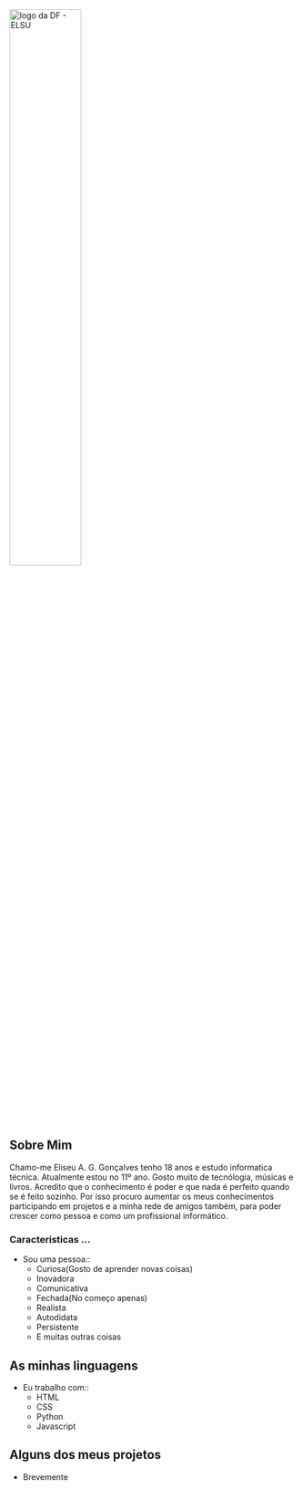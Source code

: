 <img src="assets/fundo.png" alt="logo da DF - ELSU" width="50%" >

## Sobre Mim

Chamo-me <stong>Eliseu A. G. Gonçalves</stong> tenho 18 anos e estudo informatica técnica.
Atualmente estou no 11º ano. Gosto muito de tecnólogia, músicas e livros.
Acredito que o conhecimento é poder e que nada é perfeito quando se é feito sozinho. Por isso procuro aumentar os meus conhecimentos participando em projetos e a minha rede de amigos também, para poder crescer como pessoa e como um profissional informático.

### Caracteristicas ...

* Sou uma pessoa::
	- Curiosa(Gosto de aprender novas coisas)
	- Inovadora
	- Comunicativa
	- Fechada(No começo apenas)
	- Realista
	- Autodidata
	- Persistente
	- E muitas outras coisas

## As minhas linguagens

* Eu trabalho com::
	- HTML
	- CSS
	- Python
	- Javascript

## Alguns dos meus projetos

* <stong>Brevemente</stong>
